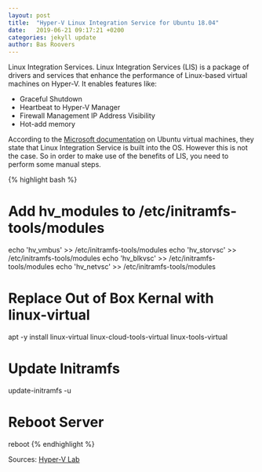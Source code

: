 ```yaml
---
layout: post
title:  "Hyper-V Linux Integration Service for Ubuntu 18.04"
date:   2019-06-21 09:17:21 +0200
categories: jekyll update
author: Bas Roovers
---
```

Linux Integration Services. Linux Integration Services (LIS) is a package of drivers and services that enhance the performance of Linux-based virtual machines on Hyper-V. It enables features like:
* Graceful Shutdown
* Heartbeat to Hyper-V Manager
* Firewall Management IP Address Visibility
* Hot-add memory

According to the [Microsoft documentation][microsoft-docs] on Ubuntu virtual machines, they state that Linux Integration Service is built into the OS. However this is not the case. So in order to make use of the benefits of LIS, you need to perform some manual steps.

{% highlight bash %}
# Add hv_modules to /etc/initramfs-tools/modules
echo 'hv_vmbus' >> /etc/initramfs-tools/modules
echo 'hv_storvsc' >> /etc/initramfs-tools/modules
echo 'hv_blkvsc' >> /etc/initramfs-tools/modules
echo 'hv_netvsc' >> /etc/initramfs-tools/modules

# Replace Out of Box Kernal with linux-virtual
apt -y install linux-virtual linux-cloud-tools-virtual linux-tools-virtual

# Update Initramfs
update-initramfs -u

# Reboot Server
reboot
{% endhighlight %}

Sources: [Hyper-V Lab](https://hypervlab.co.uk/2019/04/configure-linux-integration-services-on-ubuntu-server-18-04-02-lts/)

[microsoft-docs]: https://docs.microsoft.com/en-us/windows-server/virtualization/hyper-v/supported-ubuntu-virtual-machines-on-hyper-v
